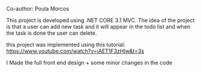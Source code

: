 Co-author: Poula Morcos

This project is developed using .NET CORE 3.1 MVC.
The idea of the project is that a user can add new task and it will appear in the todo list and when the task is done the user can delete.

this project was implemented using this tutorial:
https://www.youtube.com/watch?v=jAET1F3zHIw&t=3s

I Made the full front end design + some minor changes in the code 
